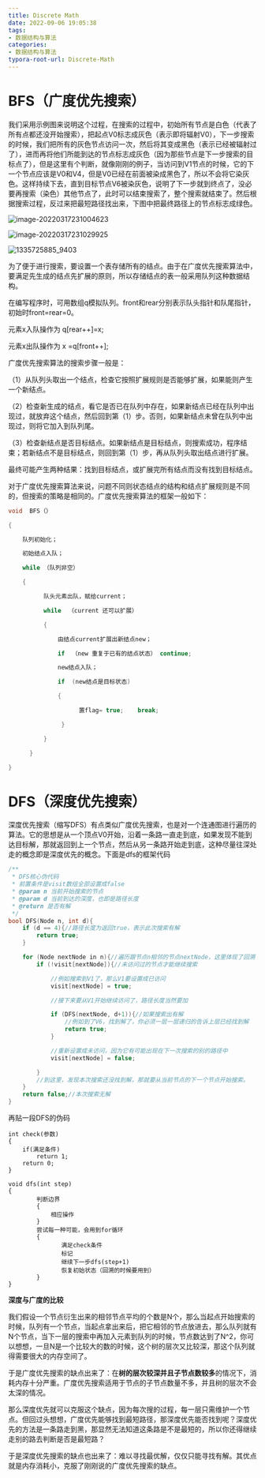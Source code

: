 ```yaml
---
title: Discrete Math
date: 2022-09-06 19:05:38
tags:
- 数据结构与算法
categories:
- 数据结构与算法
typora-root-url: Discrete-Math
---
```


# BFS（广度优先搜索）

我们采用示例图来说明这个过程，在搜索的过程中，初始所有节点是白色（代表了所有点都还没开始搜索），把起点V0标志成灰色（表示即将辐射V0），下一步搜索的时候，我们把所有的灰色节点访问一次，然后将其变成黑色（表示已经被辐射过了），进而再将他们所能到达的节点标志成灰色（因为那些节点是下一步搜索的目标点了），但是这里有个判断，就像刚刚的例子，当访问到V1节点的时候，它的下一个节点应该是V0和V4，但是V0已经在前面被染成黑色了，所以不会将它染灰色。这样持续下去，直到目标节点V6被染灰色，说明了下一步就到终点了，没必要再搜索（染色）其他节点了，此时可以结束搜索了，整个搜索就结束了。然后根据搜索过程，反过来把最短路径找出来，下图中把最终路径上的节点标志成绿色。

<!--more-->

![image-20220317231004623](image-20220317231004623.png)

![image-20220317231029925](image-20220317231029925.png)

![1335725885_9403](1335725885_9403.png)

为了便于进行搜索，要设置一个表存储所有的结点。由于在广度优先搜索算法中，要满足先生成的结点先扩展的原则，所以存储结点的表一般采用队列这种数据结构。

在编写程序时，可用数组q模拟队列。front和rear分别表示队头指针和队尾指针，初始时front=rear=0。

元素x入队操作为 q[rear++]=x;

元素x出队操作为 x =q[front++];	

 广度优先搜索算法的搜索步骤一般是：

   （1）从队列头取出一个结点，检查它按照扩展规则是否能够扩展，如果能则产生一个新结点。

   （2）检查新生成的结点，看它是否已在队列中存在，如果新结点已经在队列中出现过，就放弃这个结点，然后回到第（1）步。否则，如果新结点未曾在队列中出现过，则将它加入到队列尾。

  （3）检查新结点是否目标结点。如果新结点是目标结点，则搜索成功，程序结束；若新结点不是目标结点，则回到第（1）步，再从队列头取出结点进行扩展。

最终可能产生两种结果：找到目标结点，或扩展完所有结点而没有找到目标结点。

对于广度优先搜索算法来说，问题不同则状态结点的结构和结点扩展规则是不同的，但搜索的策略是相同的。广度优先搜索算法的框架一般如下：

```c
void  BFS（）

{

    队列初始化；

    初始结点入队；

    while （队列非空）

    {  

          队头元素出队，赋给current；

          while  （current 还可以扩展）

          {

              由结点current扩展出新结点new；

              if  （new 重复于已有的结点状态） continue;

              new结点入队；

              if  (new结点是目标状态)

              {

                    置flag= true;    break; 

               }

          }

      }

}
```

# DFS（深度优先搜索）

深度优先搜索（缩写DFS）有点类似广度优先搜索，也是对一个连通图进行遍历的算法。它的思想是从一个顶点V0开始，沿着一条路一直走到底，如果发现不能到达目标解，那就返回到上一个节点，然后从另一条路开始走到底，这种尽量往深处走的概念即是深度优先的概念。下面是dfs的框架代码

```c
/**
 * DFS核心伪代码
 * 前置条件是visit数组全部设置成false
 * @param n 当前开始搜索的节点
 * @param d 当前到达的深度，也即是路径长度
 * @return 是否有解
 */
bool DFS(Node n, int d){
    if (d == 4){//路径长度为返回true，表示此次搜索有解
        return true;
    }

    for (Node nextNode in n){//遍历跟节点n相邻的节点nextNode，这里体现了回溯
        if (!visit[nextNode]){//未访问过的节点才能继续搜索

            //例如搜索到V1了，那么V1要设置成已访问
            visit[nextNode] = true;

            //接下来要从V1开始继续访问了，路径长度当然要加

            if (DFS(nextNode, d+1)){//如果搜索出有解
                //例如到了V6，找到解了，你必须一层一层递归的告诉上层已经找到解
                return true;
            }

            //重新设置成未访问，因为它有可能出现在下一次搜索的别的路径中
            visit[nextNode] = false;

        }
        //到这里，发现本次搜索还没找到解，那就要从当前节点的下一个节点开始搜索。
    }
    return false;//本次搜索无解
}
```

再贴一段DFS的伪码

```
int check(参数)
{
    if(满足条件)
        return 1;
    return 0;
}
 
void dfs(int step)
{
        判断边界
        {
            相应操作
        }
        尝试每一种可能，会用到for循环
        {
               满足check条件
               标记
               继续下一步dfs(step+1)
               恢复初始状态（回溯的时候要用到）
        }
} 
```

**深度与广度的比较**

我们假设一个节点衍生出来的相邻节点平均的个数是N个，那么当起点开始搜索的时候，队列有一个节点，当起点拿出来后，把它相邻的节点放进去，那么队列就有N个节点，当下一层的搜索中再加入元素到队列的时候，节点数达到了N^2，你可以想想，一旦N是一个比较大的数的时候，这个树的层次又比较深，那这个队列就得需要很大的内存空间了。

于是广度优先搜索的缺点出来了：在**树的层次较深并且子节点数较多**的情况下，消耗内存十分严重。广度优先搜索适用于节点的子节点数量不多，并且树的层次不会太深的情况。

那么深度优先就可以克服这个缺点，因为每次搜的过程，每一层只需维护一个节点。但回过头想想，广度优先能够找到最短路径，那深度优先能否找到呢？深度优先的方法是一条路走到黑，那显然无法知道这条路是不是最短的，所以你还得继续走别的路去判断是否是最短路？

于是深度优先搜索的缺点也出来了：难以寻找最优解，仅仅只能寻找有解。其优点就是内存消耗小，克服了刚刚说的广度优先搜索的缺点。

